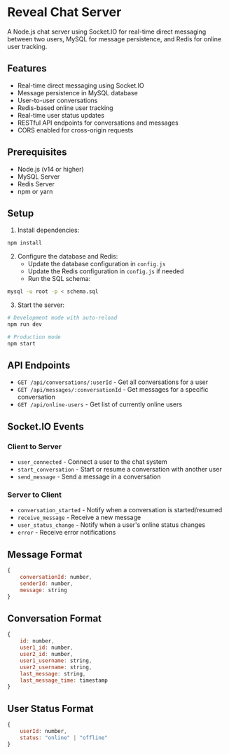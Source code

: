 # Reveal Chat Server

A Node.js chat server using Socket.IO for real-time direct messaging between two users, MySQL for message persistence, and Redis for online user tracking.

## Features

- Real-time direct messaging using Socket.IO
- Message persistence in MySQL database
- User-to-user conversations
- Redis-based online user tracking
- Real-time user status updates
- RESTful API endpoints for conversations and messages
- CORS enabled for cross-origin requests

## Prerequisites

- Node.js (v14 or higher)
- MySQL Server
- Redis Server
- npm or yarn

## Setup

1. Install dependencies:
```bash
npm install
```

2. Configure the database and Redis:
   - Update the database configuration in `config.js`
   - Update the Redis configuration in `config.js` if needed
   - Run the SQL schema:
```bash
mysql -u root -p < schema.sql
```

3. Start the server:
```bash
# Development mode with auto-reload
npm run dev

# Production mode
npm start
```

## API Endpoints

- `GET /api/conversations/:userId` - Get all conversations for a user
- `GET /api/messages/:conversationId` - Get messages for a specific conversation
- `GET /api/online-users` - Get list of currently online users

## Socket.IO Events

### Client to Server
- `user_connected` - Connect a user to the chat system
- `start_conversation` - Start or resume a conversation with another user
- `send_message` - Send a message in a conversation

### Server to Client
- `conversation_started` - Notify when a conversation is started/resumed
- `receive_message` - Receive a new message
- `user_status_change` - Notify when a user's online status changes
- `error` - Receive error notifications

## Message Format

```javascript
{
    conversationId: number,
    senderId: number,
    message: string
}
```

## Conversation Format

```javascript
{
    id: number,
    user1_id: number,
    user2_id: number,
    user1_username: string,
    user2_username: string,
    last_message: string,
    last_message_time: timestamp
}
```

## User Status Format

```javascript
{
    userId: number,
    status: "online" | "offline"
}
``` 